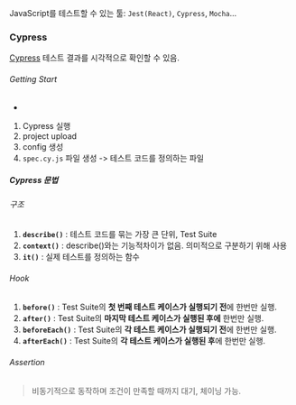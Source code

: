 JavaScript를 테스트할 수 있는 툴: `Jest(React)`, `Cypress`, `Mocha`...
### Cypress
[Cypress](https://www.cypress.io/) 테스트 결과를 시각적으로 확인할 수 있음.
###### Getting Start
* 
1. Cypress 실행
2. project upload
3. config 생성
4. `spec.cy.js` 파일 생성 -> 테스트 코드를 정의하는 파일

##### Cypress 문법
###### 구조
1. **`describe()`** : 테스트 코드를 묶는 가장 큰 단위, Test Suite
2. **`context()`** : describe()와는 기능적차이가 없음. 의미적으로 구분하기 위해 사용
3. **`it()`** : 실제 테스트를 정의하는 함수
###### Hook
1. **`before()`** : Test Suite의 **첫 번째 테스트 케이스가 실행되기 전**에 한번만 실행.
2. **`after()`** : Test Suite의 **마지막 테스트 케이스가 실행된 후에** 한번만 실행.
3. **`beforeEach()`** : Test Suite의 **각 테스트 케이스가 실행되기 전**에 한번만 실행.
4. **`afterEach()`** : Test Suite의 **각 테스트 케이스가 실행된 후**에 한번만 실행.
###### Assertion
> 비동기적으로 동작하며 조건이 만족할 때까지 대기, 체이닝 가능.

